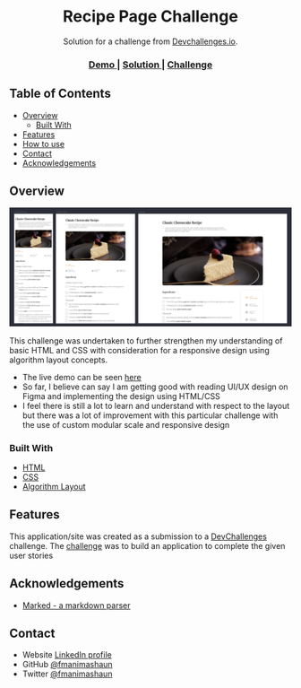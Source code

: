 <!-- Please update value in the {}  -->

<h1 align="center">Recipe Page Challenge</h1>

<div align="center">
   Solution for a challenge from  <a href="http://devchallenges.io" target="_blank">Devchallenges.io</a>.
</div>

<div align="center">
  <h3>
    <a href="https://fmanimashaun.com/projects/devchallenges.io/recipe-page-challenge/">
      Demo
    </a>
    <span> | </span>
    <a href="https://github.com/fmanimashaun/Personal-Portfolio/tree/main/Main/Projects/devchallenges.io/recipe-page-challenge">
      Solution
    </a>
    <span> | </span>
    <a href="https://devchallenges.io/challenges/OEKdUZ6xs0h99C38XVht">
      Challenge
    </a>
  </h3>
</div>

<!-- TABLE OF CONTENTS -->

## Table of Contents

- [Overview](#overview)
  - [Built With](#built-with)
- [Features](#features)
- [How to use](#how-to-use)
- [Contact](#contact)
- [Acknowledgements](#acknowledgements)

<!-- OVERVIEW -->

## Overview

![screenshot](final_screenhot.png)

This challenge was undertaken to further strengthen my understanding of basic HTML and CSS with consideration for a responsive design using algorithm layout concepts.

- The live demo can be seen [here](https://fmanimashaun.com/projects/devchallenges.io/recipe-page-challenge/)
- So far, I believe can say I am getting good with reading UI/UX design on Figma and implementing the design using HTML/CSS
- I feel there is still a lot to learn and understand with respect to the layout but there was a lot of improvement with this particular challenge with the use of custom modular scale and responsive design

### Built With

<!-- This section should list any major frameworks that you built your project using. Here are a few examples.-->

- [HTML](https://developer.mozilla.org/en-US/docs/Web/HTML)
- [CSS](https://developer.mozilla.org/en-US/docs/Web/CSS)
- [Algorithm Layout](https://every-layout.dev/)

## Features

<!-- List the features of your application or follow the template. Don't share the Figma file here :) -->


This application/site was created as a submission to a [DevChallenges](https://devchallenges.io/challenges) challenge. The [challenge](https://devchallenges.io/challenges/OEKdUZ6xs0h99C38XVht) was to build an application to complete the given user stories

## Acknowledgements

<!-- This section should list any articles or add-ons/plugins that help you to complete the project. This is optional but it will help you in the future. For example -->
- [Marked - a markdown parser](https://github.com/chjj/marked)

## Contact

- Website [LinkedIn profile](https://www.linkedin.com/in/fmanimashaun/)
- GitHub [@fmanimashaun](https://{github.com/your-usermame})
- Twitter [@fmanimashaun](https://twitter.com/fmanimashaun)
